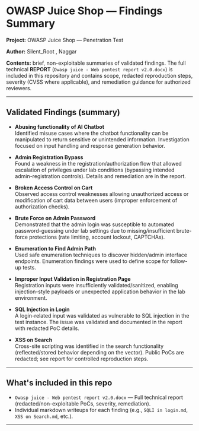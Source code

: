 # OWASP Juice Shop — Findings Summary

**Project:** OWASP Juice Shop — Penetration Test  

**Author:** Silent_Root , Naggar

**Contents:** brief, non-exploitable summaries of validated findings. The full technical **REPORT** (`Owasp juice - Web pentest report v2.0.docx`) is included in this repository and contains scope, redacted reproduction steps, severity (CVSS where applicable), and remediation guidance for authorized reviewers.

---

## Validated Findings (summary)

- **Abusing functionality of AI Chatbot**  
  Identified misuse cases where the chatbot functionality can be manipulated to return sensitive or unintended information. Investigation focused on input handling and response generation behavior.

- **Admin Registration Bypass**  
  Found a weakness in the registration/authorization flow that allowed escalation of privileges under lab conditions (bypassing intended admin-registration controls). Details and remediation are in the report.

- **Broken Access Control on Cart**  
  Observed access control weaknesses allowing unauthorized access or modification of cart data between users (improper enforcement of authorization checks).

- **Brute Force on Admin Password**  
  Demonstrated that the admin login was susceptible to automated password-guessing under lab settings due to missing/insufficient brute-force protections (rate limiting, account lockout, CAPTCHAs).

- **Enumeration to Find Admin Path**  
  Used safe enumeration techniques to discover hidden/admin interface endpoints. Enumeration findings were used to define scope for follow-up tests.

- **Improper Input Validation in Registration Page**  
  Registration inputs were insufficiently validated/sanitized, enabling injection-style payloads or unexpected application behavior in the lab environment.

- **SQL Injection in Login**  
  A login-related input was validated as vulnerable to SQL injection in the test instance. The issue was validated and documented in the report with redacted PoC details.

- **XSS on Search**  
  Cross-site scripting was identified in the search functionality (reflected/stored behavior depending on the vector). Public PoCs are redacted; see report for controlled reproduction steps.

---

## What's included in this repo
- `Owasp juice - Web pentest report v2.0.docx` — Full technical report (redacted/non-exploitable PoCs, severity, remediation).
- Individual markdown writeups for each finding (e.g., `SQLI in login.md`, `XSS on Search.md`, etc.).

---
